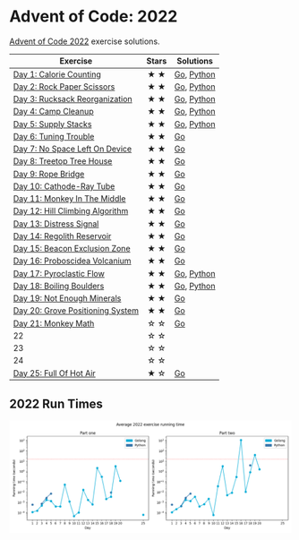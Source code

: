 # Advent of Code: 2022

[Advent of Code 2022](https://adventofcode.com/2022) exercise solutions.

<!-- ★ ☆ -->

| Exercise                                 | Stars | Solutions                |
|------------------------------------------|:-----:|--------------------------|
| [Day 1: Calorie Counting][rm1]           |  ★ ★  | [Go][g1], [Python][p1]   |
| [Day 2: Rock Paper Scissors][rm2]        |  ★ ★  | [Go][g2], [Python][p2]   |
| [Day 3: Rucksack Reorganization][rm3]    |  ★ ★  | [Go][g3], [Python][p3]   |
| [Day 4: Camp Cleanup][rm4]               |  ★ ★  | [Go][g4], [Python][p4]   |
| [Day 5: Supply Stacks][rm5]              |  ★ ★  | [Go][g5], [Python][p5]   |
| [Day 6: Tuning Trouble][rm6]             |  ★ ★  | [Go][g6]                 |
| [Day 7: No Space Left On Device][rm7]    |  ★ ★  | [Go][g7]                 |
| [Day 8: Treetop Tree House][rm8]         |  ★ ★  | [Go][g8]                 |
| [Day 9: Rope Bridge][rm9]                |  ★ ★  | [Go][g9]                 |
| [Day 10: Cathode-Ray Tube][rm10]         |  ★ ★  | [Go][g10]                |
| [Day 11: Monkey In The Middle][rm11]     |  ★ ★  | [Go][g11]                |
| [Day 12: Hill Climbing Algorithm][rm12]  |  ★ ★  | [Go][g12]                |
| [Day 13: Distress Signal][rm13]          |  ★ ★  | [Go][g13]                |
| [Day 14: Regolith Reservoir][rm14]       |  ★ ★  | [Go][g14]                |
| [Day 15: Beacon Exclusion Zone][rm15]    |  ★ ★  | [Go][g15]                |
| [Day 16: Proboscidea Volcanium][rm16]    |  ★ ★  | [Go][g16]                |
| [Day 17: Pyroclastic Flow][rm17]         |  ★ ★  | [Go][g17], [Python][p17] |
| [Day 18: Boiling Boulders][rm18]         |  ★ ★  | [Go][g18], [Python][p18] |
| [Day 19: Not Enough Minerals][rm19]      |  ★ ★  | [Go][g19]                |
| [Day 20: Grove Positioning System][rm20] |  ★ ★  | [Go][g20]                |
| [Day 21: Monkey Math][rm21]              |  ☆ ☆  | [Go][g21]                |
| 22                                       |  ☆ ☆  |                          |
| 23                                       |  ☆ ☆  |                          |
| 24                                       |  ☆ ☆  |                          |
| [Day 25: Full Of Hot Air][rm25]          |  ★ ☆  | [Go][g25]                |

## 2022 Run Times

![2022 exercise run-time graphs](run-times.png)

[rm1]: 01-calorieCounting/README.md
[rm2]: 02-rockPaperScissors/README.md
[rm3]: 03-rucksackReorganization/README.md
[rm4]: 04-campCleanup/README.md
[rm5]: 05-supplyStacks/README.md
[rm6]: 06-tuningTrouble/README.md
[rm7]: 07-noSpaceLeftOnDevice/README.md
[rm8]: 08-treetopTreeHouse/README.md
[rm9]: 09-ropeBridge/README.md
[rm10]: 10-cathodeRayTube/README.md
[rm11]: 11-monkeyInTheMiddle/README.md
[rm12]: 12-hillClimbingAlgorithm/README.md
[rm13]: 13-distressSignal/README.md
[rm14]: 14-regolithReservoir/README.md
[rm15]: 15-beaconExclusionZone/README.md
[rm16]: 16-proboscideaVolcanium/README.md
[rm17]: 17-pyroclasticFlow/README.md
[rm18]: 18-boilingBoulders/README.md
[rm19]: 19-notEnoughMinerals/README.md
[rm20]: 20-grovePositioningSystem/README.md
[rm21]: 21-monkeyMath/README.md
[rm25]: 25-fullOfHotAir/README.md

[g1]: 01-calorieCounting/go
[g2]: 02-rockPaperScissors/go
[g3]: 03-rucksackReorganization/go
[g4]: 04-campCleanup/go
[g5]: 05-supplyStacks/go
[g6]: 06-tuningTrouble/go
[g7]: 07-noSpaceLeftOnDevice/go
[g8]: 08-treetopTreeHouse/go
[g9]: 09-ropeBridge/go
[g10]: 10-cathodeRayTube/go
[g11]: 11-monkeyInTheMiddle/go
[g12]: 12-hillClimbingAlgorithm/go
[g13]: 13-distressSignal/go
[g14]: 14-regolithReservoir/go
[g15]: 15-beaconExclusionZone/go
[g16]: 16-proboscideaVolcanium/go
[g17]: 17-pyroclasticFlow/go
[g18]: 18-boilingBoulders/go
[g19]: 19-notEnoughMinerals/go
[g20]: 20-grovePositioningSystem/go
[g21]: 21-monkeyMath/go
[g25]: 25-fullOfHotAir/go

[p1]: 01-calorieCounting/py
[p2]: 02-rockPaperScissors/py
[p3]: 03-rucksackReorganization/py
[p4]: 04-campCleanup/py
[p5]: 05-supplyStacks/py
[p17]: 17-pyroclasticFlow/py
[p18]: 18-boilingBoulders/py